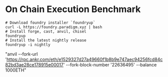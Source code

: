 # On Chain Execution Benchmark
```shell
# Download foundry installer `foundryup`
curl -L https://foundry.paradigm.xyz | bash
# Install forge, cast, anvil, chisel
foundryup
# Install the latest nightly release
foundryup -i nightly
```


 "anvil --fork-url 'https://rpc.ankr.com/eth/e1529327d27a49660f1b8b9e747aec94256fcd84c82bd3ae28ce178915e00017' --fork-block-number '22636495' --balance 1000ETH"